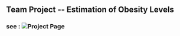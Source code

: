 ## Team Project -- Estimation of Obesity Levels

### see :  ![Project Page](https://github.com/KathrynVozoris/Estimation-of-Obesity-Levels)
